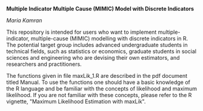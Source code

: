 **Multiple Indicator Multiple Cause (MIMIC) Model with Discrete Indicators**

*Maria Kamran*

This repository is intended for users who want to implement multiple-indicator, multiple-cause (MIMIC) modelling with discrete indicators in R. The potential target group includes advanced undergraduate students in technical fields, such as statistics or economics, graduate students in social sciences and engineering who are devising their own estimators, and researchers and practitioners. 

The functions given in file maxLik_1.R are described in the pdf document titled Manual. To use the functions one should have a basic knowledge of the R language and be familiar with the concepts of likelihood and maximum likelihood. If you are not familiar with these concepts, please refer to the R vignette, "Maximum Likelihood Estimation with maxLik".
